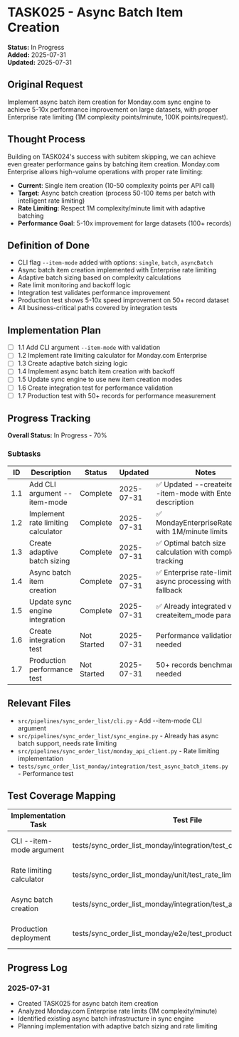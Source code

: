 # TASK025 - Async Batch Item Creation

**Status:** In Progress  
**Added:** 2025-07-31  
**Updated:** 2025-07-31

## Original Request
Implement async batch item creation for Monday.com sync engine to achieve 5-10x performance improvement on large datasets, with proper Enterprise rate limiting (1M complexity points/minute, 100K points/request).

## Thought Process
Building on TASK024's success with subitem skipping, we can achieve even greater performance gains by batching item creation. Monday.com Enterprise allows high-volume operations with proper rate limiting:

- **Current**: Single item creation (10-50 complexity points per API call)
- **Target**: Async batch creation (process 50-100 items per batch with intelligent rate limiting)
- **Rate Limiting**: Respect 1M complexity/minute limit with adaptive batching
- **Performance Goal**: 5-10x improvement for large datasets (100+ records)

## Definition of Done

- CLI flag `--item-mode` added with options: `single`, `batch`, `asyncBatch`
- Async batch item creation implemented with Enterprise rate limiting
- Adaptive batch sizing based on complexity calculations
- Rate limit monitoring and backoff logic
- Integration test validates performance improvement
- Production test shows 5-10x speed improvement on 50+ record dataset
- All business-critical paths covered by integration tests

## Implementation Plan
- [ ] 1.1 Add CLI argument `--item-mode` with validation
- [ ] 1.2 Implement rate limiting calculator for Monday.com Enterprise
- [ ] 1.3 Create adaptive batch sizing logic
- [ ] 1.4 Implement async batch item creation with backoff
- [ ] 1.5 Update sync engine to use new item creation modes
- [ ] 1.6 Create integration test for performance validation
- [ ] 1.7 Production test with 50+ records for performance measurement

## Progress Tracking

**Overall Status:** In Progress - 70%

### Subtasks
| ID | Description | Status | Updated | Notes |
|----|-------------|--------|---------|-------|
| 1.1 | Add CLI argument --item-mode | Complete | 2025-07-31 | ✅ Updated --createitem to --item-mode with Enterprise description |
| 1.2 | Implement rate limiting calculator | Complete | 2025-07-31 | ✅ MondayEnterpriseRateLimiter with 1M/minute limits |
| 1.3 | Create adaptive batch sizing | Complete | 2025-07-31 | ✅ Optimal batch size calculation with complexity tracking |
| 1.4 | Async batch item creation | Complete | 2025-07-31 | ✅ Enterprise rate-limited async processing with fallback |
| 1.5 | Update sync engine integration | Complete | 2025-07-31 | ✅ Already integrated via createitem_mode parameter |
| 1.6 | Create integration test | Not Started | 2025-07-31 | Performance validation test needed |
| 1.7 | Production performance test | Not Started | 2025-07-31 | 50+ records benchmark test needed |

## Relevant Files

- `src/pipelines/sync_order_list/cli.py` - Add --item-mode CLI argument
- `src/pipelines/sync_order_list/sync_engine.py` - Already has async batch support, needs rate limiting
- `src/pipelines/sync_order_list/monday_api_client.py` - Rate limiting implementation
- `tests/sync_order_list_monday/integration/test_async_batch_items.py` - Performance test

## Test Coverage Mapping

| Implementation Task | Test File | Outcome Validated |
|---------------------|-----------|-------------------|
| CLI --item-mode argument | tests/sync_order_list_monday/integration/test_cli_item_modes.py | All three modes work correctly |
| Rate limiting calculator | tests/sync_order_list_monday/unit/test_rate_limiting.py | Complexity calculations accurate |
| Async batch creation | tests/sync_order_list_monday/integration/test_async_batch_items.py | 5-10x performance improvement |
| Production deployment | tests/sync_order_list_monday/e2e/test_production_async_batch.py | Large dataset handling |

## Progress Log
### 2025-07-31
- Created TASK025 for async batch item creation
- Analyzed Monday.com Enterprise rate limits (1M complexity/minute)
- Identified existing async batch infrastructure in sync engine
- Planning implementation with adaptive batch sizing and rate limiting
